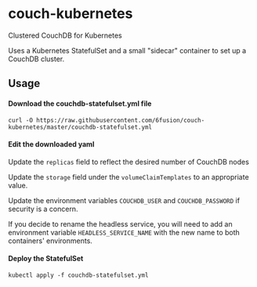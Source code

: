 # couch-kubernetes
Clustered CouchDB for Kubernetes

Uses a Kubernetes StatefulSet and a small "sidecar" container to set up a CouchDB cluster.

## Usage
#### Download the couchdb-statefulset.yml file

```curl -O https://raw.githubusercontent.com/6fusion/couch-kubernetes/master/couchdb-statefulset.yml```

#### Edit the downloaded yaml

Update the `replicas` field to reflect the desired number of CouchDB nodes

Update the `storage` field under the `volumeClaimTemplates` to an appropriate value.

Update the environment variables `COUCHDB_USER` and `COUCHDB_PASSWORD` if security is a concern.

If you decide to rename the headless service, you will need to add an environment variable `HEADLESS_SERVICE_NAME` with the new name to both containers' environments.

#### Deploy the StatefulSet

```kubectl apply -f couchdb-statefulset.yml```
